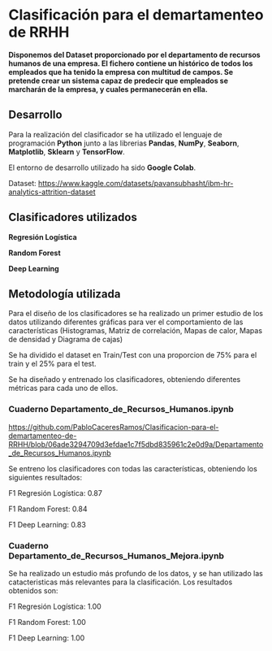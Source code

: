 # Clasificación para el demartamenteo de RRHH
**Disponemos del Dataset proporcionado por el departamento de recursos humanos de una empresa. El fichero contiene un histórico de todos los empleados que ha tenido la empresa con multitud de campos. Se pretende crear un sistema capaz de predecir que empleados se marcharán de la empresa, y cuales permanecerán en ella.** 
## Desarrollo

Para la realización del clasificador se ha utilizado el lenguaje de programación **Python** junto a las librerias **Pandas**, **NumPy**, **Seaborn**, **Matplotlib**, **Sklearn** y **TensorFlow**.

El entorno de desarrollo utilizado ha sido **Google Colab**.

Dataset: https://www.kaggle.com/datasets/pavansubhasht/ibm-hr-analytics-attrition-dataset 

## Clasificadores utilizados

**Regresión Logística**

**Random Forest**

**Deep Learning**

## Metodología utilizada

Para el diseño de los clasificadores se ha realizado un primer estudio de los datos utilizando diferentes gráficas para ver el comportamiento de las características (Histogramas, Matriz de correlación, Mapas de calor, Mapas de densidad y Diagrama de cajas) 

Se ha dividido el dataset en Train/Test con una proporcion de 75% para el train y el 25% para el test.

Se ha diseñado y entrenado los clasificadores, obteniendo diferentes métricas para cada uno de ellos.

### Cuaderno Departamento_de_Recursos_Humanos.ipynb
https://github.com/PabloCaceresRamos/Clasificacion-para-el-demartamenteo-de-RRHH/blob/06ade3294709d3efdae1c7f5dbd835961c2e0d9a/Departamento_de_Recursos_Humanos.ipynb

Se entreno los clasificadores con todas las características, obteniendo los siguientes resultados:

F1 Regresión Logística: 0.87

F1 Random Forest: 0.84

F1 Deep Learning: 0.83

### Cuaderno Departamento_de_Recursos_Humanos_Mejora.ipynb

Se ha realizado un estudio más profundo de los datos, y se han utilizado las catacteristicas más relevantes para la clasificación. Los resultados obtenidos son:

F1 Regresión Logística: 1.00

F1 Random Forest: 1.00

F1 Deep Learning: 1.00
